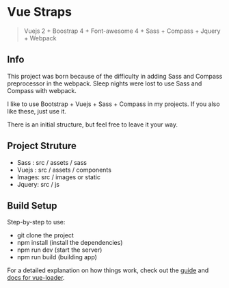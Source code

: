 # Vue Straps

> Vuejs 2 + Boostrap 4 + Font-awesome 4 + Sass + Compass + Jquery + Webpack

## Info

This project was born because of the difficulty in adding Sass and Compass preprocessor in the webpack. Sleep nights were lost to use Sass and Compass with webpack.

I like to use Bootstrap + Vuejs + Sass + Compass in my projects. If you also like these, just use it.

There is an initial structure, but feel free to leave it your way.

## Project Struture

* Sass  : src / assets / sass
* Vuejs : src / assets / components
* Images: src / images or static
* Jquery: src / js 

## Build Setup

Step-by-step to use:

* git clone the project
* npm install (install the dependencies)
* npm run dev (start the server)
* npm run build (building app)

For a detailed explanation on how things work, check out the [guide](http://vuejs-templates.github.io/webpack/) and [docs for vue-loader](http://vuejs.github.io/vue-loader).
